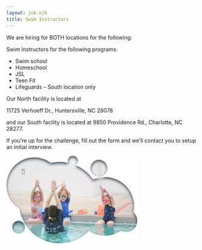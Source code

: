 ```yaml
---
layout: job.njk
title: Swim Instructors
---
```

<!--StartFragment-->

We are hiring for BOTH locations for the following:

Swim Instructors for the following programs:

* Swim school
* Homeschool
* JSL
* Teen Fit
* Lifeguards – South location only

Our North facility is located at

11725 Verhoeff Dr., Huntersville, NC 28078

and our South facility is located at 9850 Providence Rd., Charlotte, NC 28277.

<!--EndFragment-->

If you’re up for the challenge, fill out the form and we’ll contact you to setup an initial interview.

![Swim instructor teaching kids](/static/uploads/swim-instructor.jpg)